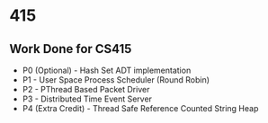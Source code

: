 # 415
## Work Done for CS415
- P0 (Optional) - Hash Set ADT implementation
- P1 - User Space Process Scheduler (Round Robin)
- P2 - PThread Based Packet Driver
- P3 - Distributed Time Event Server
- P4 (Extra Credit) - Thread Safe Reference Counted String Heap

